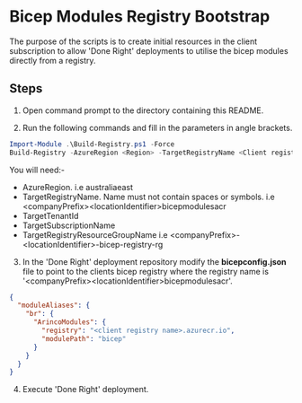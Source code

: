 # Bicep Modules Registry Bootstrap

The purpose of the scripts is to create initial resources in the client subscription to allow 'Done Right' deployments to utilise the bicep modules directly from a registry.

## Steps

1. Open command prompt to the directory containing this README.

2. Run the following commands and fill in the parameters in angle brackets.

```powershell
Import-Module .\Build-Registry.ps1 -Force
Build-Registry -AzureRegion <Region> -TargetRegistryName <Client registry name> -TargetTenantId <Client Tenant ID>  -TargetSubscriptionName <Client Subscription ID> -TargetRegistryResourceGroupName <Client registry resource group>
```

You will need:-

- AzureRegion. i.e australiaeast
- TargetRegistryName. Name must not contain spaces or symbols. i.e \<companyPrefix\>\<locationIdentifier\>bicepmodulesacr
- TargetTenantId
- TargetSubscriptionName
- TargetRegistryResourceGroupName i.e \<companyPrefix\>-\<locationIdentifier\>-bicep-registry-rg

3. In the 'Done Right' deployment repository modify the **bicepconfig.json** file to point to the clients bicep registry where the registry name is '\<companyPrefix\>\<locationIdentifier\>bicepmodulesacr'.

```json
{
  "moduleAliases": {
    "br": {
      "ArincoModules": {
        "registry": "<client registry name>.azurecr.io",
        "modulePath": "bicep"
      }
    }
  }
}
```

4. Execute 'Done Right' deployment.
